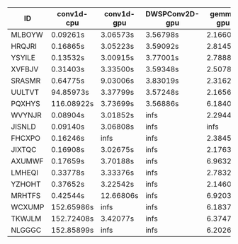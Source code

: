 |ID|conv1d-cpu|conv1d-gpu|DWSPConv2D-gpu|gemm-gpu|avg|
|-|-|-|-|-|-|
|MLBOYW|0.09261s|3.06573s|3.56798s|2.16608s|2.22310s|
|HRQJRI|0.16865s|3.05223s|3.59092s|2.81458s|2.40660s|
|YSYILE|0.13532s|3.00915s|3.77001s|2.78886s|2.42584s|
|XVFBJV|0.31403s|3.33500s|3.59348s|2.50783s|2.43759s|
|SRASMR|0.64775s|9.03006s|3.83019s|2.31624s|3.95606s|
|UULTVT|94.85973s|3.37799s|3.57248s|2.16567s|25.99397s|
|PQXHYS|116.08922s|3.73699s|3.56886s|6.18401s|32.39477s|
|WVYNJR|0.08904s|3.01852s|infs|2.29440s|infs|
|JISNLD|0.09140s|3.06808s|infs|infs|infs|
|FHCXPO|0.16246s|infs|infs|2.38450s|infs|
|JIXTQC|0.16908s|3.02675s|infs|2.17631s|infs|
|AXUMWF|0.17659s|3.70188s|infs|6.96329s|infs|
|LMHEQI|0.33778s|3.33376s|infs|2.78325s|infs|
|YZHOHT|0.37652s|3.22542s|infs|2.14606s|infs|
|MRHTFS|0.42544s|12.66806s|infs|6.92038s|infs|
|WCXUMP|152.65986s|infs|infs|6.18375s|infs|
|TKWJLM|152.72408s|3.42077s|infs|6.37472s|infs|
|NLGGGC|152.85899s|infs|infs|6.20260s|infs|
